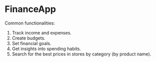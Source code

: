 # FinanceApp
Common functionalities:
1) Track income and expenses.
2) Create budgets.
3) Set financial goals.
4) Get insights into spending habits.
5) Search for the best prices in stores by category (by product name).
